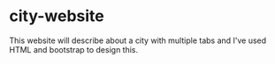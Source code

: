 # city-website
This website will describe about a city with multiple tabs and I've used HTML and bootstrap to design this.
